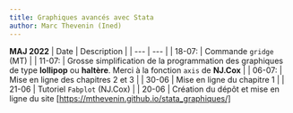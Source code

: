 ```yaml
---
title: Graphiques avancés avec Stata
author: Marc Thevenin (Ined)
---
```



**MAJ 2022**
| Date | Description |
| --- | --- |
| 18-07: | Commande `gridge` (MT)  |
| 11-07: | Grosse simplification de la programmation des graphiques de type **lollipop** ou **haltère**. Merci à la fonction `axis` de **NJ.Cox**  |
| 06-07: | Mise en ligne des chapitres 2 et 3  |
| 30-06 | Mise en ligne du chapitre 1 |
| 21-06 | Tutoriel `Fabplot` (NJ.Cox) |
| 20-06 | Création du dépôt et mise en ligne du site [https://mthevenin.github.io/stata_graphiques/]


